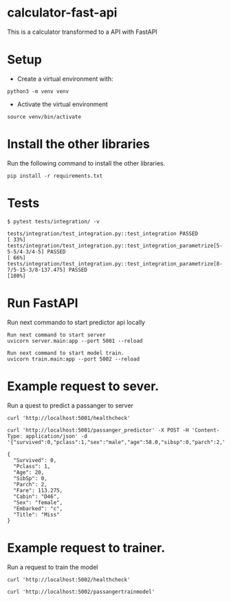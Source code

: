 # calculator-fast-api
This is a calculator transformed to a API with FastAPI

# Setup
* Create a virtual environment with:
```
python3 -m venv venv
```

* Activate the virtual environment

```
source venv/bin/activate
```

# Install the other libraries
Run the following command to install the other libraries.

```
pip install -r requirements.txt
```

# Tests

````
$ pytest tests/integration/ -v
````
````
tests/integration/test_integration.py::test_integration PASSED                                                                                [ 33%]
tests/integration/test_integration.py::test_integration_parametrize[5-5-5/4-3/4-5] PASSED                                                     [ 66%]
tests/integration/test_integration.py::test_integration_parametrize[8-7/5-15-3/8-137.475] PASSED                                              [100%]
````

# Run FastAPI
Run next commando to start predictor api locally


```
Run next command to start server
uvicorn server.main:app --port 5001 --reload

Run next command to start model train.
uvicorn train.main:app --port 5002 --reload

```

# Example request to sever.
Run a quest to predict a passanger to server
```
curl 'http://localhost:5001/healthcheck' 

curl 'http://localhost:5001/passanger_predictor' -X POST -H 'Content-Type: application/json' -d '{"survived":0,"pclass":1,"sex":"male","age":58.0,"sibsp":0,"parch":2,"fare":113.275,"cabin":"D48","embarked":"C","title":"Mr"}'

{
  "Survived": 0,
  "Pclass": 1,
  "Age": 20,
  "SibSp": 0,
  "Parch": 2,
  "Fare": 113.275,
  "Cabin": "D46",
  "Sex": "female",
  "Embarked": "c",
  "Title": "Miss"
}
```

# Example request to trainer.
Run a request to train the model
```
curl 'http://localhost:5002/healthcheck' 

curl 'http://localhost:5002/passangertrainmodel' 

```